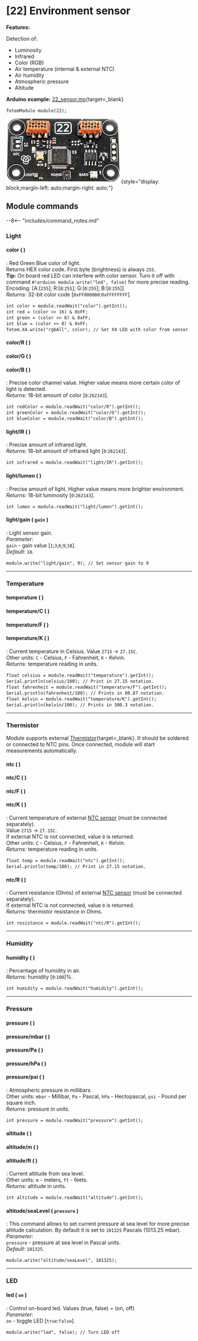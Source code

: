 # [22] Environment sensor

**Features:**  

Detection of:  

- Luminosity  
- Infrared  
- Color (RGB)  
- Air temperature (internal & external NTC)  
- Air humidity  
- Atmospheric pressure  
- Altitude  

**Arduino example:** [22_sensor.ino](https://github.com/totemmaker/TotemArduino/tree/master/examples/Module/22_sensor/22_sensor.ino){target=_blank}

```arduino
TotemModule module(22);
```

![Totem Module 22](/assets/images/module_22.jpg){style="display: block;margin-left: auto;margin-right: auto;"}

## Module commands

--8<-- "includes/command_notes.md"

### Light

#### color ( )

: Red Green Blue color of light.  
Returns HEX color code. First byte (brightness) is always `255`.  
**Tip:** On board red LED can interfere with color sensor. Turn it off with command `#!arduino module.write("led", false)` for more precise reading.  
Encoding: [A:[`255`]; R:[`0`:`255`]; G:[`0`:`255`]; B:[`0`:`255`]].  
_Returns:_ 32-bit color code [`0xFF000000`:`0xFFFFFFFF`].  

```arduino
int color = module.readWait("color").getInt();
int red = (color >> 16) & 0xFF;
int green = (color >> 8) & 0xFF;
int blue = (color >> 0) & 0xFF;
Totem.X4.write("rgbAll", color); // Set X4 LED with color from sensor
```

#### color/R ( )

#### color/G ( )

#### color/B ( )

: Precise color channel value. Higher value means more certain color of light is detected.  
_Returns:_ 18-bit amount of color [`0`:`262143`].  

```arduino
int redColor = module.readWait("color/R").getInt();
int greenColor = module.readWait("color/G").getInt();
int blueColor = module.readWait("color/B").getInt();
```

#### light/IR ( )

: Precise amount of infrared light.  
_Returns:_ 18-bit amount of infrared light [`0`:`262143`].  

```arduino
int infrared = module.readWait("light/IR").getInt();
```

#### light/lumen ( )

: Precise amount of light. Higher value means more brighter environment.  
_Returns:_ 18-bit luminosity [`0`:`262143`].  

```arduino
int lumen = module.readWait("light/lumen").getInt();
```

#### light/gain (&nbsp;`gain`&nbsp;)

: Light sensor gain.  
_Parameter:_  
`gain` - gain value [`1`;`3`;`6`;`9`;`18`].  
_Default:_ `18`.  

```arduino
module.write("light/gain", 9); // Set sensor gain to 9
```

***

### Temperature

#### temperature ( )

#### temperature/C ( )

#### temperature/F ( )

#### temperature/K ( )

: Current temperature in Celsius. Value `2715` -> `27.15C`.  
Other units: `C` - Celsius, `F` - Fahrenheit, `K` - Kelvin.  
_Returns:_ temperature reading in units.  

```arduino
float celsius = module.readWait("temperature").getInt();
Serial.println(celsius/100); // Print in 27.15 notation.
float fahrenheit = module.readWait("temperature/F").getInt();
Serial.println(fahrenheit/100); // Prints in 80.87 notation.
float kelvin = module.readWait("temperature/K").getInt();
Serial.println(kelvin/100); // Prints in 300.3 notation.
```

***

### Thermistor

Module supports external [Thermistor](https://en.wikipedia.org/wiki/Thermistor){target=_blank}. It should be soldered or connected to NTC pins. Once connected, module will start measurements automatically.

#### ntc ( )

#### ntc/C ( )

#### ntc/F ( )

#### ntc/K ( )

: Current temperature of external [NTC sensor](https://en.wikipedia.org/wiki/Thermistor) (must be connected separately).  
Value `2715` -> `27.15C`.  
If external NTC is not connected, value `0` is returned.  
Other units: `C` - Celsius, `F` - Fahrenheit, `K` - Kelvin.  
_Returns:_ temperature reading in units.  

```arduino
float temp = module.readWait("ntc").getInt();
Serial.println(temp/100); // Print in 27.15 notation.
```

#### ntc/R ( )

: Current resistance (Ohms) of external [NTC sensor](https://en.wikipedia.org/wiki/Thermistor) (must be connected separately).  
If external NTC is not connected, value `0` is returned.  
_Returns:_ thermistor resistance in Ohms.  

```arduino
int resistance = module.readWait("ntc/R").getInt();
```

***

### Humidity

#### humidity ( )

: Percentage of humidity in air.  
_Returns:_ humidity [`0`:`100`]%.  

```arduino
int humidity = module.readWait("humidity").getInt();
```

***

### Pressure

#### pressure ( )

#### pressure/mbar ( )

#### pressure/Pa ( )

#### pressure/hPa ( )

#### pressure/psi ( )

: Atmospheric pressure in millibars.  
Other units: `mbar` - Millibar, `Pa` - Pascal, `hPa` - Hectopascal, `psi` - Pound per square inch.  
_Returns:_ pressure in units.  

```arduino
int pressure = module.readWait("pressure").getInt();
```

#### altitude ( )

#### altitude/m ( )

#### altitude/ft ( )

: Current altitude from sea level.  
Other units: `m` - meters, `ft` - feets.  
_Returns:_ altitude in units.  

```arduino
int altitude = module.readWait("altitude").getInt();
```

#### altitude/seaLevel (&nbsp;`pressure`&nbsp;)

: This command allows to set current pressure at sea level for more precise altitude calculation.
By default it is set to `101325` Pascals (1013.25 mbar).  
_Parameter:_  
`pressure` - pressure at sea level in Pascal units.  
_Default:_  `101325`.

```arduino
module.write("altitude/seaLevel", 101325);
```

***

### LED

#### led (&nbsp;`on`&nbsp;)

: Control on-board led. Values (true, false) = (on, off)  
_Parameter:_  
`on` - toggle LED [`true`:`false`].  

```arduino
module.write("led", false); // Turn LED off
```
